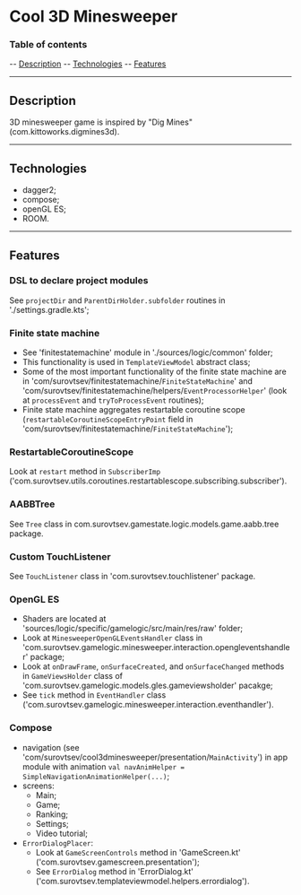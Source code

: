 # Cool 3D Minesweeper

### Table of contents
-- [Description](#description)
-- [Technologies](#technologies)
-- [Features](#features)

----

## Description
3D minesweeper game is inspired by "Dig Mines" (com.kittoworks.digmines3d).

----

## Technologies
- dagger2;
- compose;
- openGL ES;
- ROOM.

----

## Features

### DSL to declare project modules
See `projectDir` and `ParentDirHolder.subfolder` routines in './settings.gradle.kts';

### Finite state machine
- See 'finitestatemachine' module in './sources/logic/common' folder;
- This functionality is used in `TemplateViewModel` abstract class;
- Some of the most important functionality of the finite state machine are in 'com/surovtsev/finitestatemachine/`FiniteStateMachine`' and 'com/surovtsev/finitestatemachine/helpers/`EventProcessorHelper`' (look at `processEvent` and `tryToProcessEvent` routines);
- Finite state machine aggregates restartable coroutine scope (`restartableCoroutineScopeEntryPoint` field in 'com/surovtsev/finitestatemachine/`FiniteStateMachine`');

### RestartableCoroutineScope
Look at `restart` method in `SubscriberImp` ('com.surovtsev.utils.coroutines.restartablescope.subscribing.subscriber').

### AABBTree
See `Tree` class in com.surovtsev.gamestate.logic.models.game.aabb.tree package.

### Custom TouchListener
See `TouchListener` class in 'com.surovtsev.touchlistener' package.

### OpenGL ES
- Shaders are located at 'sources/logic/specific/gamelogic/src/main/res/raw' folder;
- Look at `MinesweeperOpenGLEventsHandler` class in 'com.surovtsev.gamelogic.minesweeper.interaction.opengleventshandler' package;
- Look at `onDrawFrame`, `onSurfaceCreated`, and `onSurfaceChanged` methods in `GameViewsHolder` class of 'com.surovtsev.gamelogic.models.gles.gameviewsholder' pacakge;
- See `tick` method in `EventHandler` class ('com.surovtsev.gamelogic.minesweeper.interaction.eventhandler').

### Compose
- navigation (see 'com/surovtsev/cool3dminesweeper/presentation/`MainActivity`') in app module with animation `val navAnimHelper = SimpleNavigationAnimationHelper(...)`;
- screens:
    - Main;
    - Game;
    - Ranking;
    - Settings;
    - Video tutorial;
- `ErrorDialogPlacer`:
    - Look at `GameScreenControls` method in 'GameScreen.kt' ('com.surovtsev.gamescreen.presentation');
    - See `ErrorDialog` method in 'ErrorDialog.kt' ('com.surovtsev.templateviewmodel.helpers.errordialog').
